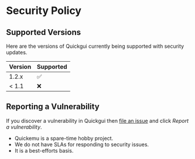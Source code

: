 # Security Policy

## Supported Versions

Here are the versions of Quickgui currently being supported with security updates.

| Version | Supported          |
| ------- | ------------------ |
| 1.2.x   | :white_check_mark: |
| < 1.1   | :x:                |

## Reporting a Vulnerability

If you discover a vulnerability in Quickgui then [file an issue](https://github.com/quickemu-project/quickgui/issues/new) and click *Report a vulnerability*.

- Quickemu is a spare-time hobby project.
- We do not have SLAs for responding to security issues.
- It is a best-efforts basis.
